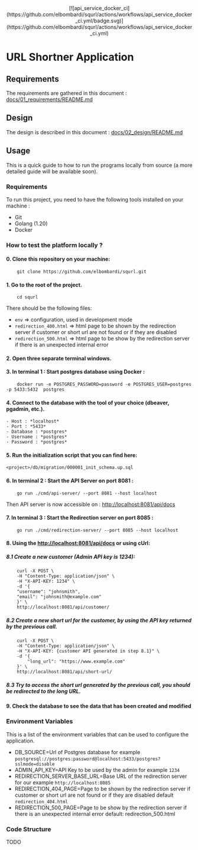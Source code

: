 <p align="center">
    <a href="../../actions/workflows/api_service_build.yml"><img src="../../actions/workflows/api_service_build.yml/badge.svg" alt="" style="max-width: 100%;"></a>
     <a href="../../actions/workflows/redirection_service_build.yml"><img src="../../actions/workflows/redirection_service_build.yml/badge.svg" alt="" style="max-width: 100%;"></a>
</p>
<p align="center">
[![api_service_docker_ci](https://github.com/elbombardi/squrl/actions/workflows/api_service_docker_ci.yml/badge.svg)](https://github.com/elbombardi/squrl/actions/workflows/api_service_docker_ci.yml)
</p>

# URL Shortner Application

## Requirements
The requirements are gathered in this document : [docs/01_requirements/README.md](docs/01_requirements/README.md)

## Design
The design is described in this document : [docs/02_design/README.md](docs/02_design/README.md)

## Usage
This is a quick guide to how to run the programs locally from source (a more detailed guide will be available soon).

### Requirements
To run this project, you need to have the following tools installed on your machine :
- Git
- Golang (1.20)
- Docker

### How to test the platform locally ? 
#### 0. Clone this repository on your machine:
```
    git clone https://github.com/elbombardi/squrl.git
```
#### 1. Go to the root of the project.
```
    cd squrl
```
There should be the following files: 
- `env` => configuration, used in development mode
- `redirection_400.html` => html page to be shown by the redirection server if customer or short url are not found or if they are disabled
- `redirection_500.html` => html page to be show by the redirection server if there is an unexpected internal error

#### 2. Open three separate terminal windows.

#### 3. In terminal 1 : Start postgres database using Docker : 
```
	docker run -e POSTGRES_PASSWORD=password -e POSTGRES_USER=postgres -p 5433:5432  postgres
```
#### 4. Connect to the database with the tool of your choice (dbeaver, pgadmin, etc.).
    - Host : *localhost*  
    - Port : *5433*
    - Database : *postgres*
    - Username : *postgres*
    - Password : *postgres*

#### 5. Run the initialization script that you can find here: 
```
<project>/db/migration/000001_init_schema.up.sql
```
#### 6. In terminal 2 : Start the API Server on port 8081 : 
```
	go run ./cmd/api-server/ --port 8081 --host localhost 
```
Then API server is now accessible on : [http://localhost:8081/api/docs](http://localhost:8081/api/docs)

#### 7. In terminal 3 : Start the Redirection server on port 8085 : 
```
    go run ./cmd/redirection-server/ --port 8085 --host localhost 
```

#### 8. Using the [http://localhost:8081/api/docs](http://localhost:8081/api/docs) or using cUrl:  
##### 8.1 Create a new customer (Admin API key is 1234): 
```
    curl -X POST \
    -H "Content-Type: application/json" \
    -H "X-API-KEY: 1234" \
    -d '{
    "username": "johnsmith",
    "email": "johnsmith@example.com"
    }' \
    http://localhost:8081/api/customer/
```
##### 8.2 Create a new short url for the customer, by using the API key returned by the previous call.
```
    curl -X POST \
    -H "Content-Type: application/json" \
    -H "X-API-KEY: {customer API generated in step 8.1}" \
    -d '{
        "long_url": "https://www.example.com"
    }' \
    http://localhost:8081/api/short-url/
```
##### 8.3 Try to access the short url generated by the previous call, you should be redirected to the long URL.

#### 9. Check the database to see the data that has been created and modified

### Environment Variables
This is a list of the environment variables that can be used to configure the application.
- DB_SOURCE=Url of Postgres database for example `postgresql://postgres:password@localhost:5433/postgres?sslmode=disable`
- ADMIN_API_KEY=API Key to be used by the admin for example `1234`
- REDIRECTION_SERVER_BASE_URL=Base URL of the redirection server for our example `http://localhost:8085`
- REDIRECTION_404_PAGE=Page to be shown by the redirection server if customer or short url are not found or if they are disabled default `redirection_404.html`
- REDIRECTION_500_PAGE=Page to be show by the redirection server if there is an unexpected internal error default: redirection_500.html

### Code Structure
TODO
